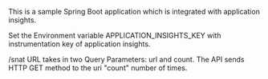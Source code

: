 This is a sample Spring Boot application which is integrated with application insights. 

Set the Environment variable APPLICATION_INSIGHTS_KEY with instrumentation key of application insights. 

/snat URL takes in two Query Parameters: url and count. The API sends HTTP GET method to the uri "count" number of times. 



